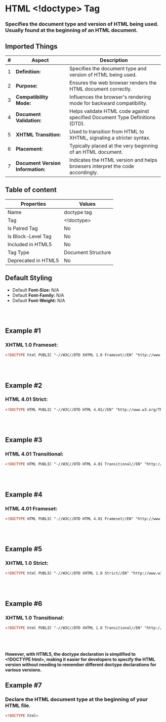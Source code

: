 # HTML &lt;!doctype&gt; Tag

### Specifies the document type and version of HTML being used. Usually found at the beginning of an HTML document.


## Imported Things
| #   | **Aspect**                       | **Description**                                                |
| --- | ---------------------------------| -------------------------------------------------------------- |
| 1   | **Definition:**                  | Specifies the document type and version of HTML being used.    |
| 2   | **Purpose:**                     | Ensures the web browser renders the HTML document correctly.   |
| 3   | **Compatibility Mode:**          | Influences the browser's rendering mode for backward compatibility. |
| 4   | **Document Validation:**         | Helps validate HTML code against specified Document Type Definitions (DTD). |
| 5   | **XHTML Transition:**            | Used to transition from HTML to XHTML, signaling a stricter syntax. |
| 6   | **Placement:**                   | Typically placed at the very beginning of an HTML document.    |
| 7   | **Document Version Information:**| Indicates the HTML version and helps browsers interpret the code accordingly. |



## Table of content
| Properties            | Values                                                               |
|---------------------|----------------------------------------------------------------------|
| Name                | doctype tag                                                |
| Tag                 | &lt;!doctype&gt;                                            |
| Is Paired Tag       | No                                                  |
| Is Block-Level Tag  | No                                |
| Included in HTML5   | No     |
| Tag Type            | Document Structure     |
| Deprecated in HTML5 | No     |


## Default Styling


-	Default **Font-Size:** N/A
-	Default **Font-Family:** N/A
-	Default **Font-Weight:** N/A


<br>
<br>


## Example #1
### XHTML 1.0 Frameset:
```html
<!DOCTYPE html PUBLIC "-//W3C//DTD XHTML 1.0 Frameset//EN" "http://www.w3.org/TR/xhtml1/DTD/xhtml1-frameset.dtd">
``` 

<br>
<br>

## Example #2
### HTML 4.01 Strict:
```html
<!DOCTYPE HTML PUBLIC "-//W3C//DTD HTML 4.01//EN" "http://www.w3.org/TR/html4/strict.dtd">
``` 
<br>
<br>

## Example #3
### HTML 4.01 Transitional:
```html
<!DOCTYPE HTML PUBLIC "-//W3C//DTD HTML 4.01 Transitional//EN" "http://www.w3.org/TR/html4/loose.dtd">
``` 
<br>
<br>

## Example #4
### HTML 4.01 Frameset:
```html
<!DOCTYPE HTML PUBLIC "-//W3C//DTD HTML 4.01 Frameset//EN" "http://www.w3.org/TR/html4/frameset.dtd">
``` 
<br>
<br>

## Example #5
### XHTML 1.0 Strict:
```html
<!DOCTYPE html PUBLIC "-//W3C//DTD XHTML 1.0 Strict//EN" "http://www.w3.org/TR/xhtml1/DTD/xhtml1-strict.dtd">
``` 
<br>
<br>

## Example #6
### XHTML 1.0 Transitional:
```html
<!DOCTYPE html PUBLIC "-//W3C//DTD XHTML 1.0 Transitional//EN" "http://www.w3.org/TR/xhtml1/DTD/xhtml1-transitional.dtd">
``` 

<br>
<br>


#### However, with HTML5, the doctype declaration is simplified to &lt;!DOCTYPE html&gt;, making it easier for developers to specify the HTML version without needing to remember different doctype declarations for various versions.


## Example #7
### Declare the HTML document type at the beginning of your HTML file.
```html
<!DOCTYPE html>
``` 